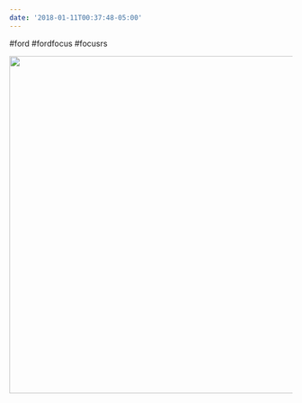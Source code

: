 ```yaml
---
date: '2018-01-11T00:37:48-05:00'
---
```

#ford #fordfocus #focusrs

<img src="uploads/2018/85c8b98f8e.jpg" width="600" height="600" />
